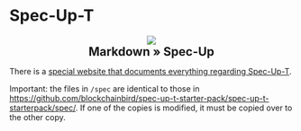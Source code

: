 # Spec-Up-T

<div align="center">

<img src="./specup_logo.png">

<h2 style="display: block; margin: 0 auto; text-align: center;">Markdown » Spec-Up</h2>
</div>

There is a [special website that documents everything regarding Spec-Up-T](https://blockchainbird.github.io/spec-up-t-website/).

Important: the files in `/spec` are identical to those in https://github.com/blockchainbird/spec-up-t-starter-pack/spec-up-t-starterpack/spec/. If one of the copies is modified, it must be copied over to the other copy.
